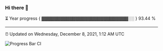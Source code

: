 ### Hi there 👋

⏳ Year progress { ▓▓▓▓▓▓▓▓▓▓▓▓▓▓▓▓▓▓▓▓▓▓▓▓▓▓▓▓░░ } 93.44 %

---

⏰ Updated on Wednesday, December 8, 2021, 1:12 AM UTC

![Progress Bar CI](https://github.com/arthurbuhl/arthurbuhl/workflows/Progress%20Bar%20CI/badge.svg)
